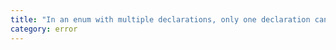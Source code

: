 ```yaml
---
title: "In an enum with multiple declarations, only one declaration can omit an initializer for its first enum element."
category: error
---
```

